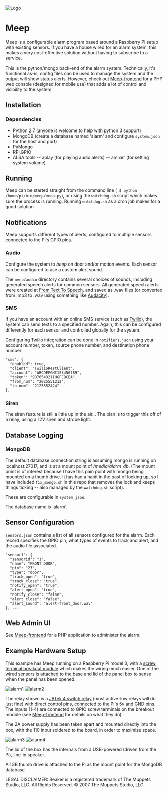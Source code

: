 ![Logo](images/meep_header.png)

# Meep  

Meep is a configurable alarm program based around a Raspberry Pi setup with existing sensors.  If you have a house wired for an alarm system, this makes a very cost-effective solution without having to subscribe to a service.

This is the python/mongo back-end of the alarm system.  Technically, it's functional as-is;  config files can be used to manage the system and the output will show status alerts.  However, check out [Meep-frontend](https://github.com/scooterhanson/Meep-frontend) for a PHP web console (designed for mobile use) that adds a lot of control and visibility to the system.

## Installation
### Dependencies
- Python 2.7 (anyone is welcome to help with python 3 support)
- MongoDB (create a database named 'alarm' and configure `system.json` for the host and port)
- PyMongo
- RPi.GPIO
- ALSA tools
-- aplay (for playing audio alerts)
-- amixer (for setting system volume)

## Running
Meep can be started straight from the command line (`` $ python /home/pi/bin/meep/meep.py``), or using the `watchdog.sh` script which makes sure the process is running.  Running `watchdog.sh` as a cron job makes for a good solution.

## Notifications
Meep supports different types of alerts, configured to multiple sensors connected to the Pi's GPIO pins.

### Audio
Configure the system to *beep* on door and/or motion events.  Each sensor can be configured to use a custom alert sound.

The `meep/audio` directory contains several choices of sounds, including generated speech alerts for common sensors.  All generated speech alerts were created at [From Text To Speech](http://www.fromtexttospeech.com/), and saved as .wav files (or converted from .mp3 to .wav using something like [Audacity](https://www.audacityteam.org/)).

### SMS
If you have an account with an online SMS service (such as [Twilio](https://www.twilio.com/)), the system can send texts to a specified number.  Again, this can be configured differently for each sensor and controlled globally for the system.

Configuring Twilio integration can be done in `notifiers.json` using your account number, token, source phone number, and destination phone number:

    "sms": {
      "enabled": true,
      "client": "TwilioRestClient",
      "account": "ABCDEFGHI123456789",
      "token": "987654321IHGFEDCBA",
      "from_num": "2025551212",
      "to_num": "2125552424"
    },

### Siren
The siren feature is still a little up in the air...  The plan is to trigger this off of a relay, using a 12V siren and strobe light.

## Database Logging
### MongoDB
The default database connection string is assuming mongo is running on localhost:27017, and is at a mount point of */media/alarm_db*. (The mount point is of interest because I have this pain point with mongo being mounted on a thumb drive.  It has had a habit in the past of locking up, so I have included `fix_mongo.sh` in this repo that removes the lock and keeps things ticking -- also managed by the `watchdog.sh` script).

These are configurable in `system.json`.

The database name is 'alarm'.

## Sensor Configuration
`sensors.json` contains a list of all sensors configured for the alarm.  Each record specifies the GPIO pin, what types of events to track and alert, and the audio file associated.

    "sensor1": {
      "sensorid": "1",
      "name": "FRONT DOOR",
      "pin": "23",
      "type": "door",
      "track_open": "true",
      "track_close": "true",
      "notify_open": "true",
      "alert_open": "true",
      "notify_close": "false",
      "alert_close": "false",
      "alert_sound": "alert-front_door.wav"
    }, ...

## Web Admin UI
See [Meep-frontend](https://github.com/scooterhanson/Meep-frontend) for a PHP application to administer the alarm.

## Example Hardware Setup

This example has Meep running on a Raspberry Pi model 3, with a [screw terminal breakout module](https://www.amazon.com/Electronics-Salon-Terminal-Breakout-Module-Raspberry/dp/B01M27459S/ref=sr_1_1_sspa?ie=UTF8&qid=1516498810&sr=8-1-spons&keywords=raspberry%20pi%20screw%20terminal&psc=1) which makes the wiring much easier.  One of the wired sensors is attached to the base and lid of the panel box to sense when the panel has been opened.

![alarm1](images/alarm1.JPG)
![alarm2](images/alarm2.JPG)

The relay shown is a [JBTek 4 switch relay](https://www.amazon.com/gp/product/B00KTEN3TM/ref=oh_aui_search_detailpage?ie=UTF8&psc=1) (most active-low relays will do just fine) with direct control pins, connected to the Pi's 5v and GND pins.  The inputs (1-4) are connected to GPIO screw terminals on the breakout module (see [Meep-frontend](https://github.com/scooterhanson/Meep-frontend) for details on what they do).

The 2A power supply has been taken apart and mounted directly into the box, with the 110 input soldered to the board, in order to maximize space.

![alarm3](images/alarm3.JPG)
![alarm4](images/alarm4.JPG)

The lid of the box has the internals from a USB-powered (driven from the Pi), line-in speaker.

A 1GB thumb drive is attached to the Pi as the mount point for the MongoDB database.


LEGAL DISCLAIMER: Beaker is a registered trademark of The Muppets Studio, LLC. All Rights Reserved. © 2007 The Muppets Studio, LLC.

